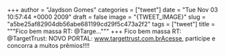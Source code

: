 
+++
author = "Jaydson Gomes"
categories = ["tweet"]
date = "Tue Nov 03 10:57:44 +0000 2009"
draft = false
image = "{TWEET_IMAGE}"
slug = "a5be25af82904db56abe681199cd29f5c473a2f2"
tags = ["tweet"]
title = """Fico bem massa RT: @Targe..."""
+++
Fico bem massa RT: @TargetTrust: NOVO PORTAL: www.targettrust.com.brAcesse, participe e concorra a muitos prêmios!!!!

